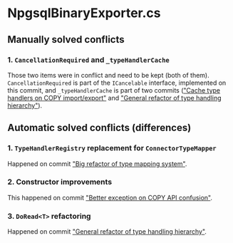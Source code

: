 # NpgsqlBinaryExporter.cs

## Manually solved conflicts

### 1. `CancellationRequired` and `_typeHandlerCache`

Those two items were in conflict and need to be kept (both of them). `CancellationRequired` is part of the `ICancelable` interface, implemented on this commit, and `_typeHandlerCache` is part of two commits (["Cache type handlers on COPY import/export"](https://github.com/npgsql/npgsql/commit/544657f0c5f34ee1ab822e31cefb1893a42a577a) and ["General refactor of type handling hierarchy"](https://github.com/npgsql/npgsql/commit/c3dd08409aac99452e5005d38c895b1599c39bbd)).

## Automatic solved conflicts (differences)

### 1. `TypeHandlerRegistry` replacement for `ConnectorTypeMapper`

Happened on commit ["Big refactor of type mapping system"](https://github.com/npgsql/npgsql/commit/4a503c7000dae25cf2ddc860d25d2db93539c0d0).

### 2. Constructor improvements

This happened on commit ["Better exception on COPY API confusion"](https://github.com/npgsql/npgsql/commit/2a5029e2a27cf39c6cd879d3d119158fb21cf22b).

### 3. `DoRead<T>` refactoring

Happened on commit ["General refactor of type handling hierarchy"](https://github.com/npgsql/npgsql/commit/c3dd08409aac99452e5005d38c895b1599c39bbd).